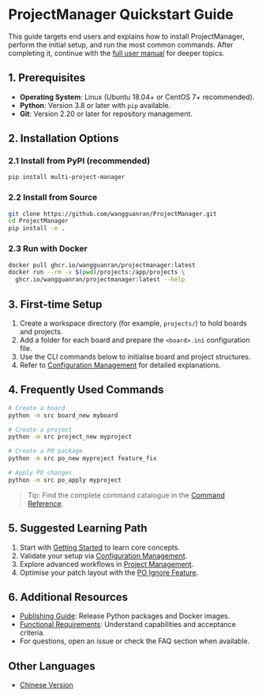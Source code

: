 # ProjectManager Quickstart Guide

This guide targets end users and explains how to install ProjectManager, perform the initial setup, and run the most common commands. After completing it, continue with the [full user manual](../user-guide/README.md) for deeper topics.

## 1. Prerequisites

- **Operating System**: Linux (Ubuntu 18.04+ or CentOS 7+ recommended).
- **Python**: Version 3.8 or later with `pip` available.
- **Git**: Version 2.20 or later for repository management.

## 2. Installation Options

### 2.1 Install from PyPI (recommended)
```bash
pip install multi-project-manager
```

### 2.2 Install from Source
```bash
git clone https://github.com/wangguanran/ProjectManager.git
cd ProjectManager
pip install -e .
```

### 2.3 Run with Docker
```bash
docker pull ghcr.io/wangguanran/projectmanager:latest
docker run --rm -v $(pwd)/projects:/app/projects \
  ghcr.io/wangguanran/projectmanager:latest --help
```

## 3. First-time Setup

1. Create a workspace directory (for example, `projects/`) to hold boards and projects.
2. Add a folder for each board and prepare the `<board>.ini` configuration file.
3. Use the CLI commands below to initialise board and project structures.
4. Refer to [Configuration Management](../user-guide/configuration.md) for detailed explanations.

## 4. Frequently Used Commands

```bash
# Create a board
python -m src board_new myboard

# Create a project
python -m src project_new myproject

# Create a PO package
python -m src po_new myproject feature_fix

# Apply PO changes
python -m src po_apply myproject
```

> Tip: Find the complete command catalogue in the [Command Reference](../user-guide/command-reference.md).

## 5. Suggested Learning Path

1. Start with [Getting Started](../user-guide/getting-started.md) to learn core concepts.
2. Validate your setup via [Configuration Management](../user-guide/configuration.md).
3. Explore advanced workflows in [Project Management](../features/project-management.md).
4. Optimise your patch layout with the [PO Ignore Feature](../features/po-ignore-feature.md).

## 6. Additional Resources

- [Publishing Guide](../deployment/github-packages.md): Release Python packages and Docker images.
- [Functional Requirements](../requirements/requirements.md): Understand capabilities and acceptance criteria.
- For questions, open an issue or check the FAQ section when available.

## Other Languages

- [Chinese Version](../../zh/user/README.md)
